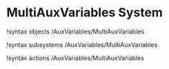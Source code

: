 <!-- MOOSE Documentation Stub: Remove this when content is added. -->

# MultiAuxVariables System
!syntax objects /AuxVariables/MultiAuxVariables

!syntax subsystems /AuxVariables/MultiAuxVariables

!syntax actions /AuxVariables/MultiAuxVariables
